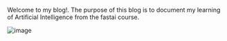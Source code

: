 Welcome to my blog!. The purpose of this blog is to document my learning of Artificial Intelligence from the fastai course.

![image](https://github.com/user-attachments/assets/99f5ea35-f7a9-4ccf-9a87-96a930b055d7)


